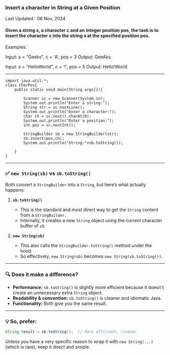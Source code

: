 
### Insert a character in String at a Given Position
Last Updated : 06 Nov, 2024
#### Given a string s, a character c and an integer position pos, the task is to insert the character c into the string s at the specified position pos.

Examples:

Input: s = "Geeks", c = 'A', pos = 3
Output: GeeAks

Input: s = "HelloWorld", c = '!', pos = 5
Output: Hello!World

-------------------

```
import java.util.*;
class CharPos{
	public static void main(String args[]){
		
		Scanner sc = new Scanner(System.in);
		System.out.println("Enter a string:");
		String str = sc.nextLine();
		System.out.println("Enter a character:");
		char ch = sc.next().charAt(0);
		System.out.println("Enter a position:");
		int pos = sc.nextInt();

		StringBuilder sb = new StringBuilder(str);
		sb.insert(pos,ch);
		System.out.println("String:"+sb.toString());
		
	}
}

```

---

### ✅ `new String(sb)` vs `sb.toString()`

Both convert a `StringBuilder` into a `String`, but here’s what actually happens:

1. **`sb.toString()`**  
   - This is the standard and most direct way to get the `String` content from a `StringBuilder`.  
   - Internally, it creates a new `String` object using the current character buffer of `sb`.

2. **`new String(sb)`**  
   - This also calls the `StringBuilder.toString()` method under the hood.
   - So effectively, `new String(sb)` becomes `new String(sb.toString())`.

---

### 🔍 Does it make a difference?

- **Performance:** `sb.toString()` is slightly more efficient because it doesn’t create an unnecessary extra `String` object.
- **Readability & convention:** `sb.toString()` is cleaner and idiomatic Java.
- **Functionality:** Both give you the same result.

---

### 💡 So, prefer:
```java
String result = sb.toString();  // More efficient, cleaner
```

Unless you have a very specific reason to wrap it with `new String(...)` (which is rare), keep it direct and simple.
